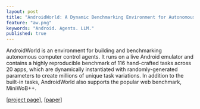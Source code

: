 ```yaml
---
layout: post
title: "AndroidWorld: A Dynamic Benchmarking Environment for Autonomous Agents"
feature: "aw.png"
keywords: "Android. Agents. LLM."
published: true
---
```


AndroidWorld is an environment for building and benchmarking autonomous computer control agents. It runs on a live Android emulator and contains a highly reproducible benchmark of 116 hand-crafted tasks across 20 apps, which are dynamically instantiated with randomly-generated parameters to create millions of unique task variations. In addition to the built-in tasks, AndroidWorld also supports the popular web benchmark, MiniWoB++.

[[project page](https://google-research.github.io/android_world/)], [[paper](https://arxiv.org/pdf/2405.14573)]
